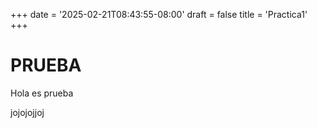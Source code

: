 +++
date = '2025-02-21T08:43:55-08:00'
draft = false
title = 'Practica1'
+++

<!-- Esto es un comentario -->

# PRUEBA

Hola es prueba

jojojojjoj